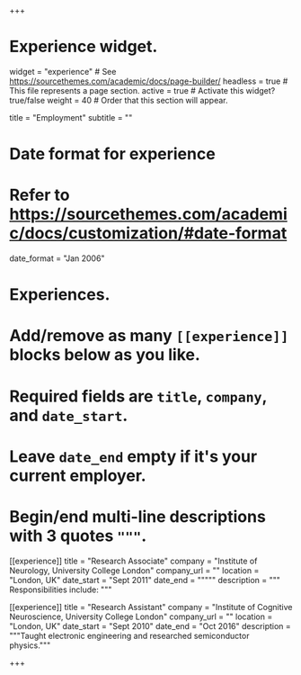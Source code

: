 +++
# Experience widget.
widget = "experience"  # See https://sourcethemes.com/academic/docs/page-builder/
headless = true  # This file represents a page section.
active = true  # Activate this widget? true/false
weight = 40  # Order that this section will appear.

title = "Employment"
subtitle = ""

# Date format for experience
#   Refer to https://sourcethemes.com/academic/docs/customization/#date-format
date_format = "Jan 2006"

# Experiences.
#   Add/remove as many `[[experience]]` blocks below as you like.
#   Required fields are `title`, `company`, and `date_start`.
#   Leave `date_end` empty if it's your current employer.
#   Begin/end multi-line descriptions with 3 quotes `"""`.
[[experience]]
  title = "Research Associate"
  company = "Institute of Neurology, University College London"
  company_url = ""
  location = "London, UK"
  date_start = "Sept 2011"
  date_end = """""
  description = """
  Responsibilities include:
  """

[[experience]]
  title = "Research Assistant"
  company = "Institute of Cognitive Neuroscience, University College London"
  company_url = ""
  location = "London, UK"
  date_start = "Sept 2010"
  date_end = "Oct 2016"
  description = """Taught electronic engineering and researched semiconductor physics."""

+++
